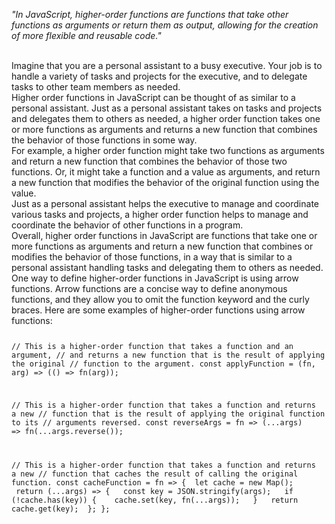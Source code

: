_"In JavaScript, higher-order functions are functions that take other functions as arguments or return them as output, allowing for the creation of more flexible and reusable code."_

<br/>
Imagine that you are a personal assistant to a busy executive. Your job is to handle a variety of tasks and projects for the executive, and to delegate tasks to other team members as needed.

<br/>
Higher order functions in JavaScript can be thought of as similar to a personal assistant. Just as a personal assistant takes on tasks and projects and delegates them to others as needed, a higher order function takes one or more functions as arguments and returns a new function that combines the behavior of those functions in some way.

<br/>
For example, a higher order function might take two functions as arguments and return a new function that combines the behavior of those two functions. Or, it might take a function and a value as arguments, and return a new function that modifies the behavior of the original function using the value.

<br/>
Just as a personal assistant helps the executive to manage and coordinate various tasks and projects, a higher order function helps to manage and coordinate the behavior of other functions in a program.

<br/>
Overall, higher order functions in JavaScript are functions that take one or more functions as arguments and return a new function that combines or modifies the behavior of those functions, in a way that is similar to a personal assistant handling tasks and delegating them to others as needed.

<br/>
One way to define higher-order functions in JavaScript is using arrow functions. Arrow functions are a concise way to define anonymous functions, and they allow you to omit the function keyword and the curly braces. Here are some examples of higher-order functions using arrow functions:

<Code language='javascript'>

// This is a higher-order function that takes a function and an argument,
// and returns a new function that is the result of applying the original
// function to the argument.
const applyFunction = (fn, arg) => (() => fn(arg));

// This is a higher-order function that takes a function and returns a new
// function that is the result of applying the original function to its
// arguments reversed.
const reverseArgs = fn => (...args) => fn(...args.reverse());

// This is a higher-order function that takes a function and returns a new
// function that caches the result of calling the original function.
const cacheFunction = fn => {
&nbsp;let cache = new Map();
&nbsp;return (...args) => {
&nbsp;&nbsp;const key = JSON.stringify(args);
&nbsp;&nbsp;if (!cache.has(key)) {
&nbsp;&nbsp;&nbsp;cache.set(key, fn(...args));
&nbsp;&nbsp;}
&nbsp;&nbsp;return cache.get(key);
&nbsp;};
};
</Code>
